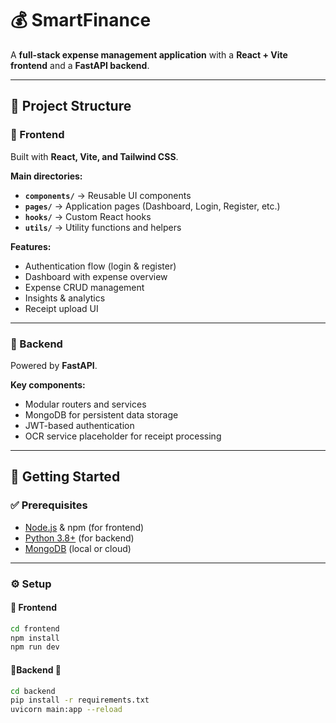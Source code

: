 # 💰 SmartFinance

A **full-stack expense management application** with a **React + Vite frontend** and a **FastAPI backend**.

---

## 📂 Project Structure

### 🔹 Frontend
Built with **React, Vite, and Tailwind CSS**.

**Main directories:**
- **`components/`** → Reusable UI components  
- **`pages/`** → Application pages (Dashboard, Login, Register, etc.)  
- **`hooks/`** → Custom React hooks  
- **`utils/`** → Utility functions and helpers  

**Features:**
- Authentication flow (login & register)  
- Dashboard with expense overview  
- Expense CRUD management  
- Insights & analytics  
- Receipt upload UI  

---

### 🔹 Backend
Powered by **FastAPI**.

**Key components:**
- Modular routers and services  
- MongoDB for persistent data storage  
- JWT-based authentication  
- OCR service placeholder for receipt processing  

---

## 🚀 Getting Started

### ✅ Prerequisites
- [Node.js](https://nodejs.org/) & npm (for frontend)  
- [Python 3.8+](https://www.python.org/) (for backend)  
- [MongoDB](https://www.mongodb.com/) (local or cloud)  

---

### ⚙️ Setup

#### 🔹 Frontend
```bash
cd frontend
npm install
npm run dev
```
#### 🔹Backend 🔹 
```bash
cd backend
pip install -r requirements.txt
uvicorn main:app --reload
